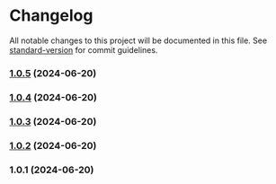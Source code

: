 # Changelog

All notable changes to this project will be documented in this file. See [standard-version](https://github.com/conventional-changelog/standard-version) for commit guidelines.

### [1.0.5](https://github.com/KookiKodes/vite-plugin-generate-shopify-shop-locales/compare/v1.0.4...v1.0.5) (2024-06-20)

### [1.0.4](https://github.com/KookiKodes/vite-plugin-generate-shopify-shop-locales/compare/v1.0.3...v1.0.4) (2024-06-20)

### [1.0.3](https://github.com/KookiKodes/vite-plugin-generate-shopify-shop-locales/compare/v1.0.2...v1.0.3) (2024-06-20)

### [1.0.2](https://github.com/KookiKodes/vite-plugin-generate-shopify-shop-locales/compare/v1.0.1...v1.0.2) (2024-06-20)

### 1.0.1 (2024-06-20)
